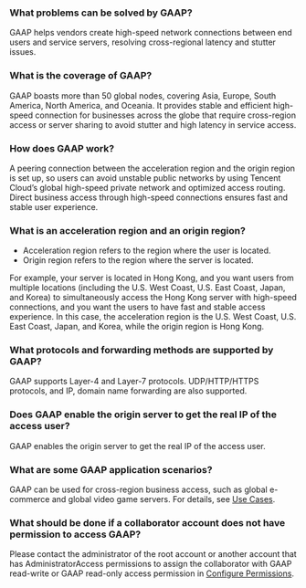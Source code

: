 ### What problems can be solved by GAAP?
GAAP helps vendors create high-speed network connections between end users and service servers, resolving cross-regional latency and stutter issues.

### What is the coverage of GAAP?
GAAP boasts more than 50 global nodes, covering Asia, Europe, South America, North America, and Oceania. It provides stable and efficient high-speed connection for businesses across the globe that require cross-region access or server sharing to avoid stutter and high latency in service access.

### How does GAAP work? 
A peering connection between the acceleration region and the origin region is set up, so users can avoid unstable public networks by using Tencent Cloud’s global high-speed private network and optimized access routing. Direct business access through high-speed connections ensures fast and stable user experience.

### What is an acceleration region and an origin region?
- Acceleration region refers to the region where the user is located.
- Origin region refers to the region where the server is located. 

For example, your server is located in Hong Kong, and you want users from multiple locations (including the U.S. West Coast, U.S. East Coast, Japan, and Korea) to simultaneously access the Hong Kong server with high-speed connections, and you want the users to have fast and stable access experience. In this case, the acceleration region is the U.S. West Coast, U.S. East Coast, Japan, and Korea, while the origin region is Hong Kong.

### What protocols and forwarding methods are supported by GAAP?
GAAP supports Layer-4 and Layer-7 protocols. UDP/HTTP/HTTPS protocols, and IP, domain name forwarding are also supported.

### Does GAAP enable the origin server to get the real IP of the access user?
GAAP enables the origin server to get the real IP of the access user.

### What are some GAAP application scenarios?
GAAP can be used for cross-region business access, such as global e-commerce and global video game servers. For details, see [Use Cases](https://cloud.tencent.com/document/product/608/13760).

### What should be done if a collaborator account does not have permission to access GAAP?
Please contact the administrator of the root account or another account that has AdministratorAccess permissions to assign the collaborator with GAAP read-write or GAAP read-only access permission in [Configure Permissions](https://cloud.tencent.com/document/product/608/34299). 

